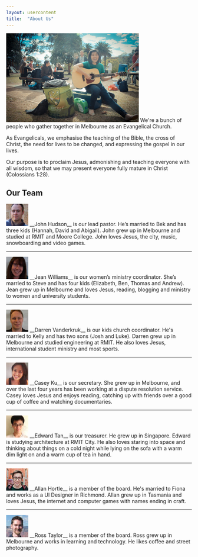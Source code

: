 ```yaml
---
layout: usercontent
title:  "About Us"
---
```


<img class="l-right" src="/res/img/about.jpg" alt="We're a bunch of people who gather together in Melbourne as an Evangelical Church" height="240">
We're a bunch of people who gather together in Melbourne as an Evangelical Church.

As Evangelicals, we emphasise the teaching of the Bible, the cross of Christ, the need for lives to be changed, and expressing the gospel in our lives.

Our purpose is to proclaim Jesus, admonishing and teaching everyone with all wisdom, so that we may present everyone fully mature in Christ (Colossians 1:28).

Our Team
--------

<img class="l-left avatar" src="/res/img/people/john.jpg" height="60">
__John Hudson__ is our lead pastor. He’s married to Bek and has three kids (Hannah, David and Abigail). John grew up in Melbourne and studied at RMIT and Moore College. John loves Jesus, the city, music, snowboarding and video games.

---

<img class="l-left avatar" src="/res/img/people/jean.jpg" height="60">
__Jean Williams__ is our women’s ministry coordinator. She’s married to Steve and has four kids (Elizabeth, Ben, Thomas and Andrew). Jean grew up in Melbourne and loves Jesus, reading, blogging and ministry to women and university students.

---

<img class="l-left avatar" src="/res/img/people/darren.jpg" height="60">
__Darren Vanderkruk__ is our kids church coordinator. He's married to Kelly and has two sons (Josh and Luke). Darren grew up in Melbourne and studied engineering at RMIT. He also loves Jesus, international student ministry and most sports.

---

<img class="l-left avatar" src="/res/img/people/casey.jpg" height="60">
__Casey Ku__ is our secretary. She grew up in Melbourne, and over the last four years has been working at a dispute resolution service. Casey loves Jesus and enjoys reading, catching up with friends over a good cup of coffee and watching documentaries.

---

<img class="l-left avatar" src="/res/img/people/edward.jpg" height="60">
__Edward Tan__ is our treasurer. He grew up in Singapore. Edward is studying architecture at RMIT City. He also loves staring into space and thinking about things on a cold night while lying on the sofa with a warm dim light on and a warm cup of tea in hand.

---

<img class="l-left avatar" src="/res/img/people/allan.jpg" height="60">
__Allan Hortle__ is a member of the board. He's married to Fiona and works as a UI Designer in Richmond. Allan grew up in Tasmania and loves Jesus, the internet and computer games with names ending in craft. <br>

---



<img class="l-left avatar" src="/res/img/people/ross.jpg" height="60">
__Ross Taylor__ is a member of the board. Ross grew up in Melbourne and works in learning and technology. He likes coffee and street photography. 